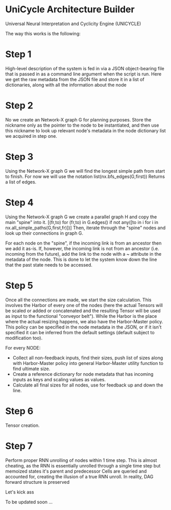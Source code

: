 # UniCycle Architecture Builder
Universal Neural Interpretation and Cyclicity Engine (UNICYCLE)

The way this works is the following:

Step 1
=======
 High-level description of the system is fed in via a JSON object-bearing
 file that is passed in as a command line argument when the script is run.
 Here we get the raw metadata from the JSON file and store it in a list of 
 dictionaries, along with all the information about the node

Step 2
=======
 No we create an Network-X graph G for planning purposes. Store the nickname 
 only as the pointer to the node to be instantiated, and then use this 
 nickname to look up relevant node's metadata in the node dictionary list we 
 acquired in step one.

Step 3
=======
 Using the Network-X graph G we will find the longest simple path from start 
 to finish. For now we will use the notation 
    list(nx.bfs_edges(G,first))
 Returns a list of edges.

Step 4
=======
 Using the Network-X graph G we create a parallel graph H and copy the main "spine" into it. 
    [(fr,to) for (fr,to) in G.edges() if not any([to in i for i in nx.all_simple_paths(G,first,fr)])]
 Then, iterate 
 through the "spine" nodes and look up their connections in graph G.

 For each node on the "spine", if the incoming link is from an ancestor then 
 we add it as-is. If, however, the incoming link is not from an ancestor (i.e. 
 incoming from the future), add the link to the node with a ~ attribute in the
 metadata of the node. This is done to let the system know down the line that 
 the past state needs to be accessed. 
 
Step 5
=======
 Once all the connections are made, we start the size calculation. This 
 involves the Harbor of every one of the nodes (here the actual Tensors will 
 be scaled or added or concatenated and the resulting Tensor will be used as 
 input to the functional "conveyor belt"). While the Harbor is the place where 
 the actual resizing happens, we also have the Harbor-Master policy. This 
 policy can be specified in the node metadata in the JSON, or if it isn't 
 specified it can be inferred from the default settings (default subject to 
 modification too). 

 For every NODE:
 - Collect all non-feedback inputs, find their sizes, push list of sizes along 
 with Harbor-Master policy into general Harbor-Master utility function to find 
 ultimate size. 
 - Create a reference dictionary for node metadata that has incoming inputs as 
 keys and scaling values as values. 
 - Calculate all final sizes for all nodes, use for feedback up and down the 
 line.

Step 6
=======
 Tensor creation.

Step 7
=======
 Perform proper RNN unrolling of nodes within 1 time step. This is almost
 cheating, as the RNN is essentially unrolled through a single time step but
 memoized states it's parent and predecessor Cells are queried and accounted
 for, creating the illusion of a true RNN unroll. In reality, DAG forward 
 structure is preserved

Let's kick ass


To be updated soon ...

